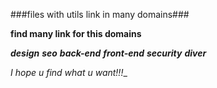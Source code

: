 ###files with utils link in many domains###


**find many link for this domains** 

***design*** 
***seo*** 
***back-end*** 
***front-end***
***security***
***diver***


_I hope u find what u want!!!__
